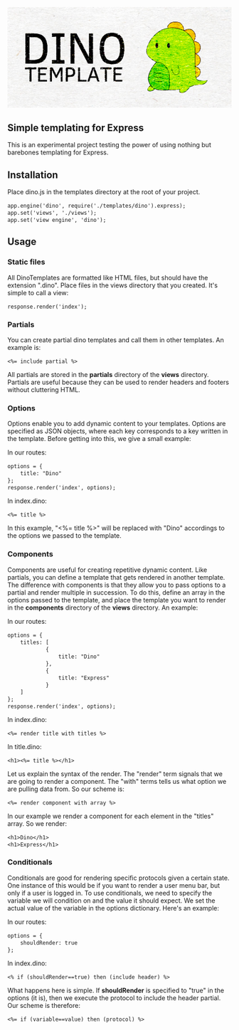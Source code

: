 ![DinoTemplate](https://raw.githubusercontent.com/addisonleong/dinotemplate/master/dinotemplate.png)
## Simple templating for Express

This is an experimental project testing the power of using nothing but barebones templating for Express.

## Installation
Place dino.js in the templates directory at the root of your project.
```
app.engine('dino', require('./templates/dino').express);
app.set('views', './views');
app.set('view engine', 'dino');
```

## Usage

### Static files
All DinoTemplates are formatted like HTML files, but should have the extension ".dino". Place files in the views directory that you created. It's simple to call a view:
```
response.render('index');
```

### Partials
You can create partial dino templates and call them in other templates. An example is:
```
<%= include partial %>
```
All partials are stored in the **partials** directory of the **views** directory. Partials are useful because they can be used to render headers and footers without cluttering HTML.

### Options
Options enable you to add dynamic content to your templates. Options are specified as JSON objects, where each key corresponds to a key written in the template. Before getting into this, we give a small example:

In our routes:
```
options = {
	title: "Dino"
};
response.render('index', options);
```

In index.dino:
```
<%= title %>
```

In this example, "<%= title %>" will be replaced with "Dino" accordings to the options we passed to the template.

### Components
Components are useful for creating repetitive dynamic content. Like partials, you can define a template that gets rendered in another template. The difference with components is that they allow you to pass options to a partial and render multiple in succession. To do this, define an array in the options passed to the template, and place the template you want to render in the **components** directory of the **views** directory. An example:

In our routes:
```
options = {
	titles: [
    		{
                title: "Dino"
            },
            {
            	title: "Express"
            }
    ]
};
response.render('index', options);
```

In index.dino:
```
<%= render title with titles %>
```

In title.dino:
```
<h1><%= title %></h1>
```

Let us explain the syntax of the render. The "render" term signals that we are going to render a component. The "with" terms tells us what option we are pulling data from. So our scheme is:
```
<%= render component with array %>
```

In our example we render a component for each element in the "titles" array. So we render:
```
<h1>Dino</h1>
<h1>Express</h1>
```

### Conditionals
Conditionals are good for rendering specific protocols given a certain state. One instance of this would be if you want to render a user menu bar, but only if a user is logged in. To use conditionals, we need to specify the variable we will condition on and the value it should expect. We set the actual value of the variable in the options dictionary. Here's an example:

In our routes:
```
options = {
	shouldRender: true
};
```

In index.dino:
```
<% if (shouldRender==true) then (include header) %>
```

What happens here is simple. If **shouldRender** is specified to "true" in the options (it is), then we execute the protocol to include the header partial. Our scheme is therefore:
```
<%= if (variable==value) then (protocol) %>
```
